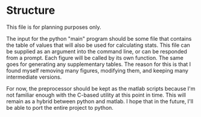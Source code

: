 # Structure

This file is for planning purposes only. 

The input for the python "main" program should be some file that contains the
table of values that will also be used for calculating stats. This file can be supplied as an argument into the command line, or can be responded from a prompt. 
Each figure will be called by its own function. The same goes for generating any supplementary tables. The reason for this is that I found myself removing many figures, modifying them, and keeping many intermediate versions. 

For now, the preprocessor should be kept as the matlab scripts because I'm not familiar enough with the C-based utility at this point in time. This will remain as a hybrid between python and matlab. I hope that in the future, I'll be able to port the entire project to python. 


